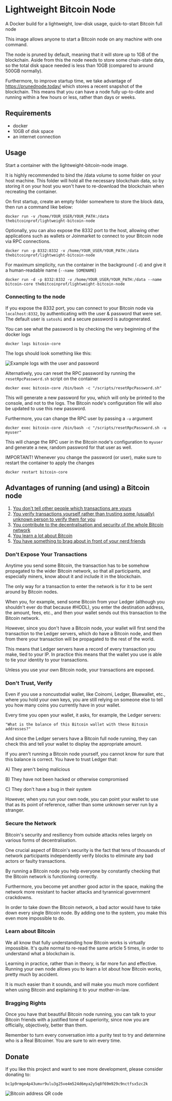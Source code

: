 # Lightweight Bitcoin Node
A Docker build for a lightweight, low-disk usage, quick-to-start Bitcoin full node

This image allows anyone to start a Bitcoin node on any machine with one command.

The node is pruned by default, meaning that it will store up to 1GB of the blockchain. Aside from this the node needs to
store some chain-state data, so the total disk space needed is less than 10GB (compared to around 500GB normally).

Furthermore, to improve startup time, we take advantage of https://prunednode.today/ which stores a recent snapshot of 
the blockchain. This means that you can have a node fully up-to-date and running within a few hours or less, 
rather than days or weeks.

## Requirements

* docker
* 10GB of disk space
* an internet connection

## Usage

Start a container with the lightweight-bitcoin-node image.

It is highly recommended to bind the /data volume to some folder on your host machine.
This folder will hold all the necessary blockchain data, so by storing it on your host you won't have to re-download the 
blockchain when recreating the container.

On first startup, create an empty folder somewhere to store the block data, then run a command like below:

`docker run -v /home/YOUR_USER/YOUR_PATH:/data thebitcoinprof/lightweight-bitcoin-node`

Optionally, you can also expose the 8332 port to the host, allowing other applications such as wallets or Joinmarket
to connect to your Bitcoin node via RPC connections.

`docker run -p 8332:8332 -v /home/YOUR_USER/YOUR_PATH:/data thebitcoinprof/lightweight-bitcoin-node`

For maximum simplicity, run the container in the background (`-d`) and give it a human-readable name (`--name SOMENAME`)

`docker run -d -p 8332:8332 -v /home/YOUR_USER/YOUR_PATH:/data --name bitcoin-core thebitcoinprof/lightweight-bitcoin-node`

### Connecting to the node

If you expose the 8332 port, you can connect to your Bitcoin node via `localhost:8332`, by authenticating with the
user & password that were set. The default user is `satoshi` and a secure password is autogenerated. 

You can see what the password is by checking the very beginning of the docker logs

`docker logs bitcoin-core`

The logs should look something like this:

![Example logs with the user and password](documentation/ExamplePasswordOutput.png)

Alternatively, you can reset the RPC password by running the `resetRpcPassword.sh` script on the container

`docker exec bitcoin-core /bin/bash -c "/scripts/resetRpcPassword.sh"`

This will generate a new password for you, which will only be printed to the console, and not to the logs.
The Bitcoin node's configuration file will also be updated to use this new password.

Furthermore, you can change the RPC user by passing a `-u` argument

`docker exec bitcoin-core /bin/bash -c "/scripts/resetRpcPassword.sh -u myuser"`

This will change the RPC user in the Bitcoin node's configuration to `myuser` and generate a new, random password 
for that user as well.

IMPORTANT! Whenever you change the password (or user), make sure to restart the container to apply the changes

`docker restart bitcoin-core`

## Advantages of running (and using) a Bitcoin node

1. [You don't tell other people which transactions are yours](#dont-expose-your-transactions)
2. [You verify transactions yourself rather than trusting some
   (usually) unknown person to verify them for you](#dont-trust-verify)
3. [You contribute to the decentralisation and security of the whole Bitcoin network](#secure-the-network)
4. [You learn a lot about Bitcoin](#learn-about-bitcoin)
5. [You have something to brag about in front of your nerd friends](#bragging-rights)

### Don't Expose Your Transactions

Anytime you send some Bitcoin, the transaction has to be somehow propagated to 
the wider Bitcoin network, so that all participants, and especially miners, know about it and include it in the blockchain.

The only way for a transaction to enter the network is for it to be sent around by Bitcoin nodes.

When you, for example, send some Bitcoin from your Ledger (although you shouldn't ever do that because #HODL),
you enter the destination address, the amount, fees, etc., and then your wallet sends out this transaction to the
Bitcoin network.

However, since you don't have a Bitcoin node, your wallet will first send the transaction to the Ledger servers, 
which do have a Bitcoin node, and then from there your transaction will be propagated to the rest of the world.

This means that Ledger servers have a record of every transaction you make, tied to your IP. In practice this means that
the wallet you use is able to tie your identity to your transactions.

Unless you use your own Bitcoin node, your transactions are exposed.


### Don't Trust, Verify

Even if you use a noncustodial wallet, like Coinomi, Ledger, Bluewallet, etc., where you hold your own keys, you are still
relying on someone else to tell you how many coins you currently have in your wallet.

Every time you open your wallet, it asks, for example, the Ledger servers:

`"What is the balance of this Bitcoin wallet with these Bitcoin addresses?"`

And since the Ledger servers have a Bitcoin full node running, they can check this and tell your wallet to display
the appropriate amount.

If you aren't running a Bitcoin node yourself, you cannot know for sure that this balance is correct. You have to trust
Ledger that:

A) They aren't being malicious

B) They have not been hacked or otherwise compromised

C) They don't have a bug in their system

However, when you run your own node, you can point your wallet to use that as its point of reference, rather
than some unknown server run by a stranger. 

### Secure the Network

Bitcoin's security and resiliency from outside attacks relies largely on various forms of decentralisation.

One crucial aspect of Bitcoin's security is the fact that tens of thousands of network participants independently verify
blocks to eliminate any bad actors or faulty transactions. 

By running a Bitcoin node you help everyone by constantly checking that the Bitcoin network is functioning correctly.

Furthermore, you become yet another good actor in the space, making the network more resistant to hacker attacks and
tyrannical government crackdowns.

In order to take down the Bitcoin network, a bad actor would have to take down every single Bitcoin node. By adding one 
to the system, you make this even more impossible to do.

### Learn about Bitcoin

We all know that fully understanding how Bitcoin works is virtually impossible. It's quite normal to re-read the same 
article 5 times, in order to understand what a blockchain is.

Learning in practice, rather than in theory, is far more fun and effective. Running your own node allows you to 
learn a lot about how Bitcoin works, pretty much by accident. 

It is much easier than it sounds, and will make you much more confident when using Bitcoin and 
explaining it to your mother-in-law.

### Bragging Rights

Once you have that beautiful Bitcoin node running, you can talk to your Bitcoin friends with a justified tone
of superiority, since now you are officially, objectively, better than them.

Remember to turn every conversation into a purity test to try and determine who is a Real Bitcoiner.
You are sure to win every time.

## Donate

If you like this project and want to see more development, please consider donating to:

`bc1p9rmge4p43umvr9ulu3g25ve4m524d6mya2y5q8f69m929c9nctfsx5zc2k`

![Bitcoin address QR code](documentation/QRCode.jpeg)